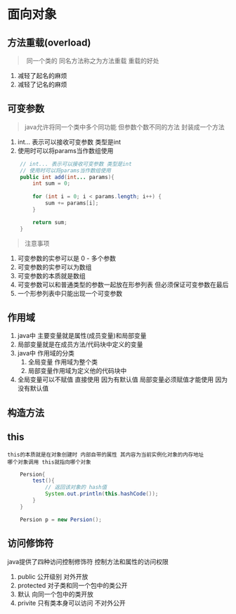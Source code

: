 # 面向对象

## 方法重载(overload)
> 同一个类的 同名方法称之为方法重载
> 重载的好处
1. 减轻了起名的麻烦
2. 减轻了记名的麻烦

## 可变参数
> java允许将同一个类中多个同功能 但参数个数不同的方法 封装成一个方法

1. int... 表示可以接收可变参数 类型是int 
2. 使用时可以将params当作数组使用
```java
    // int... 表示可以接收可变参数 类型是int 
    // 使用时可以将params当作数组使用
    public int add(int... params){
        int sum = 0;
        
        for (int i = 0; i < params.length; i++) {
            sum += params[i];
        }

        return sum;
    }
```
> 注意事项

1. 可变参数的实参可以是 0 - 多个参数
2. 可变参数的实参可以为数组
3. 可变参数的本质就是数组
4. 可变参数可以和普通类型的参数一起放在形参列表 但必须保证可变参数在最后
5. 一个形参列表中只能出现一个可变参数

## 作用域

1. java中 主要变量就是属性(成员变量)和局部变量
2. 局部变量就是在成员方法/代码块中定义的变量
3. java中 作用域的分类
   1. 全局变量 作用域为整个类
   2. 局部变量作用域为定义他的代码块中
4. 全局变量可以不赋值 直接使用 因为有默认值 局部变量必须赋值才能使用 因为没有默认值

## 构造方法

## this

    this的本质就是在对象创建时 内部自带的属性 其内容为当前实例化对象的内存地址
    哪个对象调用 this就指向哪个对象

```java
    Persion{
        test(){
            // 返回该对象的 hash值
            System.out.println(this.hashCode());
        }
    }

    Persion p = new Persion();

```

## 访问修饰符
java提供了四种访问控制修饰符 控制方法和属性的访问权限
1. public 公开级别 对外开放
2. protected 对子类和同一个包中的类公开
3. 默认 向同一个包中的类开放
4. privite 只有类本身可以访问 不对外公开